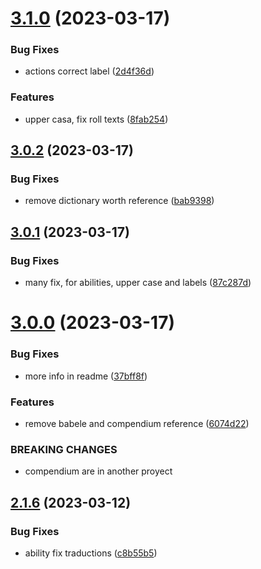 # [3.1.0](https://github.com/allnnde/pf2e-esp-translation/compare/v3.0.2...v3.1.0) (2023-03-17)


### Bug Fixes

* actions correct label ([2d4f36d](https://github.com/allnnde/pf2e-esp-translation/commit/2d4f36df4cc113858e4e8b81df90de41ffea48a2))


### Features

* upper casa, fix roll texts ([8fab254](https://github.com/allnnde/pf2e-esp-translation/commit/8fab254123efb3092a67d4c853f27e3619a0403c))



## [3.0.2](https://github.com/allnnde/pf2e-esp-translation/compare/v3.0.1...v3.0.2) (2023-03-17)


### Bug Fixes

* remove dictionary worth reference ([bab9398](https://github.com/allnnde/pf2e-esp-translation/commit/bab939834af9841a80a546b54aade2c395054b0c))



## [3.0.1](https://github.com/allnnde/pf2e-esp-translation/compare/v3.0.0...v3.0.1) (2023-03-17)


### Bug Fixes

* many fix, for abilities, upper case and labels ([87c287d](https://github.com/allnnde/pf2e-esp-translation/commit/87c287dc3029105cca6242875c8b4a6bba106f30))



# [3.0.0](https://github.com/allnnde/pf2e-esp-translation/compare/v2.1.6...v3.0.0) (2023-03-17)


### Bug Fixes

* more info in readme ([37bff8f](https://github.com/allnnde/pf2e-esp-translation/commit/37bff8f2b17a3d353c4dc83f515bfe67364ee44d))


### Features

* remove babele and compendium reference ([6074d22](https://github.com/allnnde/pf2e-esp-translation/commit/6074d2247f7297ee9ef4d546fc1fafd1abce8f10))


### BREAKING CHANGES

* compendium are in another proyect



## [2.1.6](https://github.com/allnnde/pf2e-esp-translation/compare/v2.1.5...v2.1.6) (2023-03-12)


### Bug Fixes

* ability fix traductions ([c8b55b5](https://github.com/allnnde/pf2e-esp-translation/commit/c8b55b59a80e182a3399c016c41191283f92726d))



